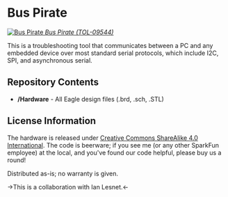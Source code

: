 Bus Pirate
==========
[![Bus Pirate](https://dlnmh9ip6v2uc.cloudfront.net/images/products/9/5/4/4/09544-01b_i_ma.jpg)
*Bus Pirate (TOL-09544)*](https://www.sparkfun.com/products/9544)

This is a troubleshooting tool that communicates between a PC and any embedded device over most standard serial protocols, which
include I2C, SPI, and asynchronous serial. 

Repository Contents
-------------------

* **/Hardware** - All Eagle design files (.brd, .sch, .STL)


License Information
-------------------
The hardware is released under [Creative Commons ShareAlike 4.0 International](https://creativecommons.org/licenses/by-sa/4.0/).
The code is beerware; if you see me (or any other SparkFun employee) at the local, and you've found our code helpful, please buy us a round!

Distributed as-is; no warranty is given.

->This is a collaboration with Ian Lesnet.<-